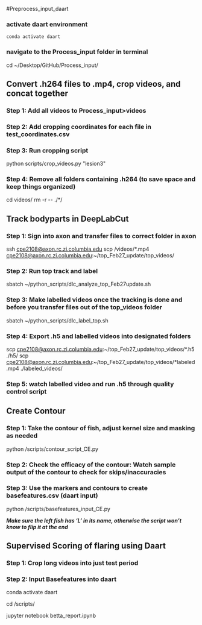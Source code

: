 #Preprocess_input_daart
### activate daart environment
```
conda activate daart
```
### navigate to the Process_input folder in terminal

cd ~/Desktop/GitHub/Process_input/

## Convert .h264 files to .mp4, crop videos, and concat together

### Step 1: Add all videos to Process_input>videos
### Step 2: Add cropping coordinates for each file in test_coordinates.csv
### Step 3: Run cropping script

python scripts/crop_videos.py "lesion3"

### Step 4: Remove all folders containing .h264 (to save space and keep things organized)
cd videos/
rm -r -- ./*/

## Track bodyparts in DeepLabCut

### Step 1: Sign into axon and transfer files to correct folder in axon

ssh cpe2108@axon.rc.zi.columbia.edu
scp /videos/*.mp4 cpe2108@axon.rc.zi.columbia.edu:~/top_Feb27_update/top_videos/

### Step 2: Run top track and label

sbatch ~/python_scripts/dlc_analyze_top_Feb27update.sh

### Step 3: Make labelled videos once the tracking is done and before you transfer files out of the top_videos folder

sbatch ~/python_scripts/dlc_label_top.sh

### Step 4: Export .h5 and labelled videos into designated folders

scp cpe2108@axon.rc.zi.columbia.edu:~/top_Feb27_update/top_videos/*.h5 ./h5/
scp cpe2108@axon.rc.zi.columbia.edu:~/top_Feb27_update/top_videos/*labeled.mp4 ./labeled_videos/

### Step 5: watch labelled video and run .h5 through quality control script

## Create Contour

### Step 1: Take the contour of fish, adjust kernel size and masking as needed

python /scripts/contour_script_CE.py 

### Step 2: Check the efficacy of the contour: Watch sample output of the contour to check for skips/inaccuracies

### Step 3: Use the markers and contours to create basefeatures.csv (daart input)

python /scripts/basefeatures_input_CE.py

***Make sure the left fish has ‘L’ in its name, otherwise the script won’t know to flip it at the end***

## Supervised Scoring of flaring using Daart

### Step 1: Crop long videos into just test period


### Step 2: Input Basefeatures into daart

conda activate daart

cd /scripts/

jupyter notebook betta_report.ipynb






